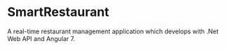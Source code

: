 # SmartRestaurant
A real-time restaurant management application which develops with .Net Web API and Angular 7.
